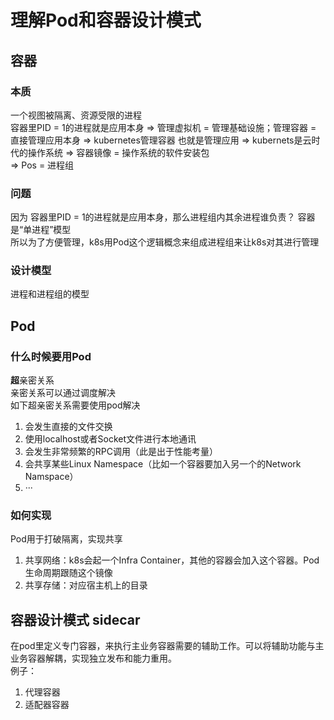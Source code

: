 # 理解Pod和容器设计模式
## 容器
### 本质
一个视图被隔离、资源受限的进程  
容器里PID = 1的进程就是应用本身 => 管理虚拟机 = 管理基础设施；管理容器 = 直接管理应用本身
=> kubernetes管理容器 也就是管理应用 => kubernets是云时代的操作系统 => 容器镜像 = 操作系统的软件安装包  
=> Pos = 进程组
### 问题
因为 容器里PID = 1的进程就是应用本身，那么进程组内其余进程谁负责？
容器是“单进程”模型  
所以为了方便管理，k8s用Pod这个逻辑概念来组成进程组来让k8s对其进行管理
### 设计模型
进程和进程组的模型
## Pod
### 什么时候要用Pod
**超**亲密关系  
亲密关系可以通过调度解决  
如下超亲密关系需要使用pod解决
1. 会发生直接的文件交换
2. 使用localhost或者Socket文件进行本地通讯
3. 会发生非常频繁的RPC调用（此是出于性能考量）
4. 会共享某些Linux Namespace（比如一个容器要加入另一个的Network Namspace）
5. ···
### 如何实现
Pod用于打破隔离，实现共享  
1. 共享网络：k8s会起一个Infra Container，其他的容器会加入这个容器。Pod生命周期跟随这个镜像
2. 共享存储：对应宿主机上的目录
## 容器设计模式 sidecar
在pod里定义专门容器，来执行主业务容器需要的辅助工作。可以将辅助功能与主业务容器解耦，实现独立发布和能力重用。  
例子：
1. 代理容器
2. 适配器容器
